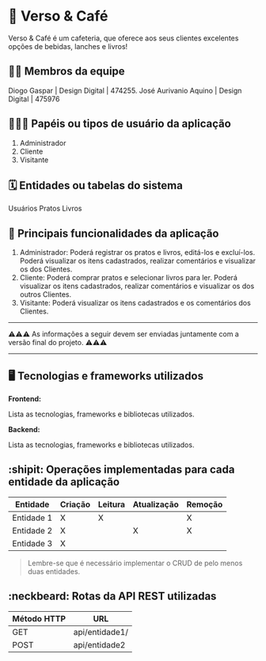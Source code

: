 # :checkered_flag: Verso & Café

Verso & Café é um cafeteria, que oferece aos seus clientes excelentes opções de bebidas, lanches e livros!

## :technologist: Membros da equipe

Diogo Gaspar | Design Digital | 474255.
José Aurivanio Aquino | Design Digital | 475976

## :people_holding_hands: Papéis ou tipos de usuário da aplicação

1. Administrador
2. Cliente
3. Visitante

## :spiral_calendar: Entidades ou tabelas do sistema

Usuários
Pratos
Livros

## :triangular_flag_on_post:	 Principais funcionalidades da aplicação

1. Administrador: Poderá registrar os pratos e livros, editá-los e excluí-los. Poderá visualizar os itens cadastrados, realizar comentários e visualizar os dos Clientes.
2. Cliente: Poderá comprar pratos e selecionar livros para ler. Poderá visualizar os itens cadastrados, realizar comentários e visualizar os dos outros Clientes.
3. Visitante: Poderá visualizar os itens cadastrados e os comentários dos Clientes.

----

:warning::warning::warning: As informações a seguir devem ser enviadas juntamente com a versão final do projeto. :warning::warning::warning:


----

## :desktop_computer: Tecnologias e frameworks utilizados

**Frontend:**

Lista as tecnologias, frameworks e bibliotecas utilizados.

**Backend:**

Lista as tecnologias, frameworks e bibliotecas utilizados.


## :shipit: Operações implementadas para cada entidade da aplicação


| Entidade| Criação | Leitura | Atualização | Remoção |
| --- | --- | --- | --- | --- |
| Entidade 1 | X |  X  |  | X |
| Entidade 2 | X |    |  X | X |
| Entidade 3 | X |    |  |  |

> Lembre-se que é necessário implementar o CRUD de pelo menos duas entidades.

## :neckbeard: Rotas da API REST utilizadas

| Método HTTP | URL |
| --- | --- |
| GET | api/entidade1/|
| POST | api/entidade2 |

